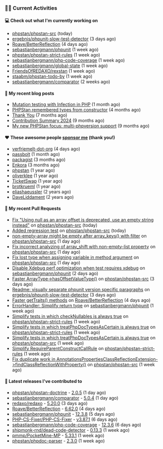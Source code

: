 ### 👨‍💻 Current Activities


#### 💻 Check out what I'm currently working on

- [phpstan/phpstan-src](https://github.com/phpstan/phpstan-src) (today)
- [ergebnis/phpunit-slow-test-detector](https://github.com/ergebnis/phpunit-slow-test-detector) (3 days ago)
- [Roave/BetterReflection](https://github.com/Roave/BetterReflection) (4 days ago)
- [sebastianbergmann/phpunit](https://github.com/sebastianbergmann/phpunit) (1 week ago)
- [phpstan/phpstan-strict-rules](https://github.com/phpstan/phpstan-strict-rules) (1 week ago)
- [sebastianbergmann/php-code-coverage](https://github.com/sebastianbergmann/php-code-coverage) (1 week ago)
- [sebastianbergmann/global-state](https://github.com/sebastianbergmann/global-state) (1 week ago)
- [FriendsOfREDAXO/rexstan](https://github.com/FriendsOfREDAXO/rexstan) (1 week ago)
- [staabm/phpstan-todo-by](https://github.com/staabm/phpstan-todo-by) (1 week ago)
- [sebastianbergmann/comparator](https://github.com/sebastianbergmann/comparator) (2 weeks ago)


#### 📜 My recent blog posts

- [Mutation testing with Infection in PHP](https://staabm.github.io/2025/08/01/infection-php-mutation-testing.html) (1 month ago)
- [PHPStan remembered types from constructor](https://staabm.github.io/2025/04/15/phpstan-remember-constructor-types.html) (4 months ago)
- [Thank You](https://staabm.github.io/2025/01/24/thank-you.html) (7 months ago)
- [Contribution Summary 2024](https://staabm.github.io/2024/12/11/contribution-summary-2024.html) (9 months ago)
- [My new PHPStan focus: multi-phpversion support](https://staabm.github.io/2024/11/28/phpstan-php-version-in-scope.html) (9 months ago)


#### ❤️ These awesome people [sponsor me](https://github.com/sponsors/staabm) (thank you!)

- [verfriemelt-dot-org](https://github.com/verfriemelt-dot-org) (4 days ago)
- [passbolt](https://github.com/passbolt) (1 month ago)
- [packagist](https://github.com/packagist) (3 months ago)
- [Enkora](https://github.com/Enkora) (3 months ago)
- [phpstan](https://github.com/phpstan) (1 year ago)
- [oliverklee](https://github.com/oliverklee) (1 year ago)
- [TicketSwap](https://github.com/TicketSwap) (1 year ago)
- [brotkrueml](https://github.com/brotkrueml) (1 year ago)
- [eliashaeussler](https://github.com/eliashaeussler) (2 years ago)
- [DaveLiddament](https://github.com/DaveLiddament) (2 years ago)


#### 🔨 My recent Pull Requests

- [Fix &#34;Using null as an array offset is deprecated, use an empty string instead&#34;](https://github.com/phpstan/phpstan-src/pull/4301) on [phpstan/phpstan-src](https://github.com/phpstan/phpstan-src) (today)
- [Added regression test](https://github.com/phpstan/phpstan-src/pull/4300) on [phpstan/phpstan-src](https://github.com/phpstan/phpstan-src) (today)
- [non-empty-array might be empty after array_keys() with filter](https://github.com/phpstan/phpstan-src/pull/4295) on [phpstan/phpstan-src](https://github.com/phpstan/phpstan-src) (1 day ago)
- [Fix incorrect analyzing of array_shift with non-empty-list property](https://github.com/phpstan/phpstan-src/pull/4294) on [phpstan/phpstan-src](https://github.com/phpstan/phpstan-src) (1 day ago)
- [Fix lost type when assigning variable in method argument](https://github.com/phpstan/phpstan-src/pull/4293) on [phpstan/phpstan-src](https://github.com/phpstan/phpstan-src) (1 day ago)
- [Disable Xdebug perf optimization when test requires xdebug](https://github.com/sebastianbergmann/phpunit/pull/6353) on [sebastianbergmann/phpunit](https://github.com/sebastianbergmann/phpunit) (2 days ago)
- [Faster ArrayType-&gt;hasOffsetValueType()](https://github.com/phpstan/phpstan-src/pull/4288) on [phpstan/phpstan-src](https://github.com/phpstan/phpstan-src) (3 days ago)
- [Readme: visually separate phpunit version specific paragraphs](https://github.com/ergebnis/phpunit-slow-test-detector/pull/711) on [ergebnis/phpunit-slow-test-detector](https://github.com/ergebnis/phpunit-slow-test-detector) (3 days ago)
- [Faster getTraits() methods](https://github.com/Roave/BetterReflection/pull/1523) on [Roave/BetterReflection](https://github.com/Roave/BetterReflection) (4 days ago)
- [ErrorHandler: Simplify return type](https://github.com/sebastianbergmann/phpunit/pull/6349) on [sebastianbergmann/phpunit](https://github.com/sebastianbergmann/phpunit) (1 week ago)
- [Simplify tests in which checkNullables is always true](https://github.com/phpstan/phpstan-strict-rules/pull/282) on [phpstan/phpstan-strict-rules](https://github.com/phpstan/phpstan-strict-rules) (1 week ago)
- [Simplify tests in which treatPhpDocTypesAsCertain is always true](https://github.com/phpstan/phpstan-strict-rules/pull/281) on [phpstan/phpstan-strict-rules](https://github.com/phpstan/phpstan-strict-rules) (1 week ago)
- [Simplify tests in which treatPhpDocTypesAsCertain is always true](https://github.com/phpstan/phpstan-src/pull/4274) on [phpstan/phpstan-src](https://github.com/phpstan/phpstan-src) (1 week ago)
- [Simplify RequireParentConstructCallRule](https://github.com/phpstan/phpstan-strict-rules/pull/280) on [phpstan/phpstan-strict-rules](https://github.com/phpstan/phpstan-strict-rules) (1 week ago)
- [Fix duplicate work in AnnotationsPropertiesClassReflectionExtension-&gt;findClassReflectionWithProperty()](https://github.com/phpstan/phpstan-src/pull/4268) on [phpstan/phpstan-src](https://github.com/phpstan/phpstan-src) (1 week ago)


#### 🔭 Latest releases I've contributed to

- [phpstan/phpstan-doctrine](https://github.com/phpstan/phpstan-doctrine) - [2.0.5](https://github.com/phpstan/phpstan-doctrine/releases/tag/2.0.5) (1 day ago)
- [sebastianbergmann/comparator](https://github.com/sebastianbergmann/comparator) - [5.0.4](https://github.com/sebastianbergmann/comparator/releases/tag/5.0.4) (1 day ago)
- [redaxo/redaxo](https://github.com/redaxo/redaxo) - [5.20.0](https://github.com/redaxo/redaxo/releases/tag/5.20.0) (3 days ago)
- [Roave/BetterReflection](https://github.com/Roave/BetterReflection) - [6.62.0](https://github.com/Roave/BetterReflection/releases/tag/6.62.0) (4 days ago)
- [sebastianbergmann/phpunit](https://github.com/sebastianbergmann/phpunit) - [12.3.8](https://github.com/sebastianbergmann/phpunit/releases/tag/12.3.8) (5 days ago)
- [PHP-CS-Fixer/PHP-CS-Fixer](https://github.com/PHP-CS-Fixer/PHP-CS-Fixer) - [v3.87.1](https://github.com/PHP-CS-Fixer/PHP-CS-Fixer/releases/tag/v3.87.1) (6 days ago)
- [sebastianbergmann/php-code-coverage](https://github.com/sebastianbergmann/php-code-coverage) - [12.3.6](https://github.com/sebastianbergmann/php-code-coverage/releases/tag/12.3.6) (6 days ago)
- [shipmonk-rnd/dead-code-detector](https://github.com/shipmonk-rnd/dead-code-detector) - [0.13.3](https://github.com/shipmonk-rnd/dead-code-detector/releases/tag/0.13.3) (1 week ago)
- [pmmp/PocketMine-MP](https://github.com/pmmp/PocketMine-MP) - [5.33.1](https://github.com/pmmp/PocketMine-MP/releases/tag/5.33.1) (1 week ago)
- [phpstan/phpdoc-parser](https://github.com/phpstan/phpdoc-parser) - [2.3.0](https://github.com/phpstan/phpdoc-parser/releases/tag/2.3.0) (1 week ago)
